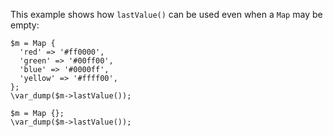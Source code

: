 This example shows how `lastValue()` can be used even when a `Map` may be empty:

```basic-usage.hack
$m = Map {
  'red' => '#ff0000',
  'green' => '#00ff00',
  'blue' => '#0000ff',
  'yellow' => '#ffff00',
};
\var_dump($m->lastValue());

$m = Map {};
\var_dump($m->lastValue());
```
